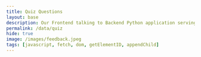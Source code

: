 ```yaml
---
title: Quiz Questions
layout: base
description: Our Frontend talking to Backend Python application serving questions.  This api allows us to get customer responses. 
permalink: /data/quiz
hide: true
image: /images/feedback.jpeg
tags: [javascript, fetch, dom, getElementID, appendChild]
---
```

<!-- TODO: add this link to each quiz type href (see continueButton): quiz?subject=APStats&totalQs=5 !--> 
<!-- HTML  fragment for page -->
 <div id="quiz_result">
    <!-- javascript generated data --> 
</div>
 
<!-- Script is layed out in a sequence (without a function) and will execute when page is loaded -->
<script>

  const queryString = window.location.search;
  console.log(queryString);
  const urlParams = new URLSearchParams(queryString);
  const subj = urlParams.get('subject');
  const totalQs = urlParams.get('totalQs');

  // prepare HTML defined "result" container for new output
  const resultContainer = document.getElementById("quiz_result");

  // prepare fetch urls
  // const url = "https://www.teamcheeseatimetime.tk/api/quiz";
  const url = "http://localhost:5000/api/quiz" ;
  
  const fetchQuizUrl = `/${subj}/${totalQs}`;
  // prepare fetch GET options
  const options = {
    method: 'GET', // *GET, POST, PUT, DELETE, etc.
    mode: 'cors', // no-cors, *cors, same-origin
    cache: 'default', // *default, no-cache, reload, force-cache, only-if-cached
    credentials: 'omit', // include, *same-origin, omit
    headers: {
      'Content-Type': 'application/json'
      // 'Content-Type': 'application/x-www-form-urlencoded',
    },
  };
 
  currentPageIndex = 0;
  questionIdList = [];
  choiceMap = {};
  selectedAnswer = null;
  myAnswerResponse = {};

  // fetch the API
  fetch(url + fetchQuizUrl, options)
    // response is a RESTful "promise" on any successful fetch
    .then(response => {
      // check for response errors
      if (response.status !== 200) {
          error('GET API response failure: ' + response.status);
          return;
      }
      // valid response will have JSON data
      response.json().then(data => {
           
          onQuizResult(data);
      })
  })
  // catch fetch errors (ie Nginx ACCESS to server blocked)
  .catch(err => {
    error(err + " " + url);
  });

  // Reaction function to likes or jeers user actions
  function onCheckAnswer(questId, answer) {

    // const event.target.parentElement.id;
    var requestData = {
      question: questId,
      answer: selectedAnswer
    };
    const post_options = { 
      ...options, 
      method: 'POST',
      body: JSON.stringify(requestData) 
    }; // clones and replaces method

    post_url = '/checkanswer';
    // fetch the API
    fetch(url + post_url, post_options)
    // response is a RESTful "promise" on any successful fetch
    .then(response => {
      // check for response errors
      if (response.status !== 200) {
          error("PUT API response failure: " + response.status)
          return;  // api failure
      }
      // valid response will have JSON data
      response.json().then(data => {
           
          myAnswerResponse = data;
          var msg1 = document.getElementById(questId + 'sol-1');
          const score = data['scoreForThisAnswer']
          if (score > 0) {
            msg1.innerHTML = 'Correct!';
          }
          else {
            msg1.innerHTML = 'Incorrect!';
          }

          var msg2 = document.getElementById(questId + 'sol-2');
          msg2.innerHTML =  `Your score is ${score}`;

          var msg3 = document.getElementById(questId + 'sol-3');
          msg3.innerHTML =  data['solution'];
          
      })
    })
    // catch fetch errors (ie Nginx ACCESS to server blocked)
    .catch(err => {
      error(err + " " + post_url);
    });
    
  }

  // Create a page for each question. Set first page to shown and subsequent page to 
  // hidden so will be shown when continue button is pressed by the user
  function onQuizResult(questions) {
    index = 0;
    for (const question of questions) {
    
      // make "tr element" for each "row of data"
      const questionDiv = document.createElement("div");
      questionDiv.id = question.id;
     
      questionIdList.push(questionDiv.id);
      if (index > 0) {
        // Set the first page to shown and rest is not till continue
        // button is pressed
        questionDiv.setAttribute('hidden', true);
      }
      index++;
      var qtitle = document.createElement('div');
      if (question.isImage) {
        var img = document.createElement('img');
        img.src = question.image;
        qtitle.appendChild(img);
      }
      else {
        qtitle.setAttribute(
          'style',
          'color: blue;',
        );
        qtitle.innerHTML = question.question;
      } 
      var hl = document.createElement("hr");
      hl.setAttribute("style", "color:red");
      questionDiv.setAttribute("style", "margin-bottom:20px;");
      questionDiv.appendChild(qtitle);
      questionDiv.appendChild(hl);
     
      const choices = create_choices(question);
      const buttons = create_buttons(question);
      const solution = create_solution(question);
      questionDiv.appendChild(choices);
      questionDiv.appendChild(buttons);
      questionDiv.appendChild(solution);
      
      resultContainer.appendChild(questionDiv);
      
    } // end of questions
  }
  function create_choices(question)  {
      
      // loop through choices to make MCs
      const choicesDiv = document.createElement("div");
      choicesDiv.id= question.id + "choices";
      idx = 0;
      for (const questionChoice of question.choices) {
        idx++;
        var radioDiv = document.createElement("div");
        
        var radioButton = document.createElement("INPUT");
        radioButton.setAttribute("type", "radio");
        radioButton.setAttribute('name', question.id + "choices");
        radioButton.id = question.id + '-radio-'+ idx;

        var labelValue = document.createElement('label');
        labelValue.id = question.id + '-radiolabel-' + idx;
        labelValue.innerHTML = questionChoice;
        labelValue.setAttribute('style', 'margin-left:5px');

        choiceMap[radioButton.id] = questionChoice;
        radioDiv.appendChild(radioButton);
        radioDiv.appendChild(labelValue);
        choicesDiv.appendChild(radioDiv);
        
        radioButton.addEventListener("click", function() {
          if (this.checked) {
            selectedAnswer = choiceMap[this.id];
            document.getElementById(question.id + "continueButton").disabled = false;
          }  
        });
        
      };
      return choicesDiv;
  }
  function create_buttons(question) {

    const questionCheckDiv = document.createElement("div");
    questionCheckDiv.id= question.id + "answer";
    questionCheckDiv.setAttribute(
      'style',
      'margin-top:20px;margin-bottom:20px;',
    );
   
    const checkButton = document.createElement('button');
    checkButton.id = question.id + "checkAnswer";
    checkButton.innerHTML = "Check Answer";
    checkButton.setAttribute(
      'style',
      'color: blue; width: 120px; height: 30px; ',
    );
    checkButton.onclick = function () {
      // TODO: Call checkanswer rest API ; if score = 0 (result from the API), display incorrect; else display correc
      // how to get question and answer from user to this function
      const questId = questionIdList[currentPageIndex];
      if (selectedAnswer === null) {
        alert('Please select one of the answers shown');
        return;
      } 
      onCheckAnswer(questId, selectedAnswer);     
    };
    questionCheckDiv.appendChild(checkButton);  // add "yes button" to yes cell

    const continueButton = document.createElement('button');
    continueButton.id = question.id + "continueButton";
    continueButton.innerHTML = "Continue";
    continueButton.disabled = true;
    continueButton.setAttribute(
      'style',
      'color: blue; width: 120px; height: 30px;margin-left:10px;',
    );

    continueButton.onclick = function () { 
      const currentPageId = questionIdList[currentPageIndex];
      
      var cur = document.getElementById(currentPageId);
      cur.style.display = 'none';     
      const nextIdx = ++currentPageIndex;
      if (nextIdx >= questionIdList.length ) {        
        console.log('done with all questions');
        location.href = "quizfinish";
        return;
      }
      const nextPageId = questionIdList[nextIdx];
      console.log('next page ', nextPageId);
      var next = document.getElementById(nextPageId);
      next.removeAttribute('hidden');
      next.style.display = 'block';
      // Check answer again if it's different when user 
      // clicks check answer
      if (myAnswerResponse['yourAnswer'] != selectedAnswer) {
        onCheckAnswer(currentPageId, selectedAnswer);  
      }
      selectedAnswer = null;
    };
    questionCheckDiv.appendChild(continueButton); 
    return (questionCheckDiv);

  }

  function create_solution(question) {

    var sol = document.createElement('div');
    var title = document.createElement('span');
    title.innerHTML = 'Answer and Solution';
    title.setAttribute('style', 'font-weight:bold; font-size: 15px;');
    sol.appendChild(title);
   
    var msg1 = document.createElement('div');
    msg1.id = question.id + 'sol-1';
    sol.appendChild(msg1);

    var msg2 = document.createElement('div');
    msg2.id = question.id  + 'sol-2';
    sol.appendChild(msg2);

    var msg3 = document.createElement('div');
    msg3.id = question.id  + 'sol-3';
    msg3.setAttribute('style', 'margin-top:10px;');
    sol.appendChild(msg3);

    sol.setAttribute('style', 'padding:10px; border: 1px solid #969696;');

    return sol;
  }
  // Something went wrong with actions or responses
  function error(err) {
    // log as Error in console
    console.error(err);
    // append error to resultContainer
    const tr = document.createElement("tr");
    const td = document.createElement("td");
    td.innerHTML = err;
    tr.appendChild(td);
    resultContainer.appendChild(tr);
  }

</script>
